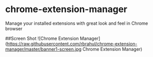 # chrome-extension-manager
Manage your installed extensions with great look and feel in Chrome browser

##Screen Shot
![Chrome Extension Manager](https://raw.githubusercontent.com/rbrahul/chrome-extension-manager/master/banner1-screen.jpg Chrome Extension Manager)
